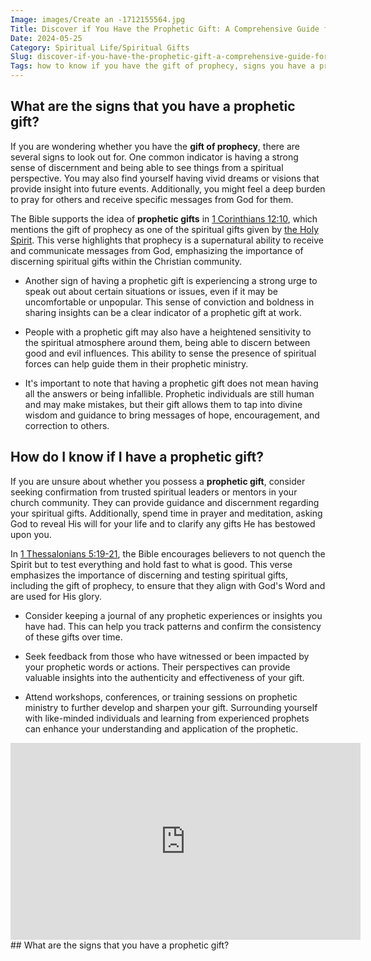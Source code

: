 ```yaml
---
Image: images/Create an -1712155564.jpg
Title: Discover if You Have the Prophetic Gift: A Comprehensive Guide for Christians
Date: 2024-05-25
Category: Spiritual Life/Spiritual Gifts
Slug: discover-if-you-have-the-prophetic-gift-a-comprehensive-guide-for-christians
Tags: how to know if you have the gift of prophecy, signs you have a prophetic gift, how do you know if you have a prophetic gift, how do i know if i have a prophetic gift, signs of prophecy gift, signs of the gift of prophecy, prophetic gift signs, spiritual life, spiritual gifts
---
```

## What are the signs that you have a prophetic gift?

If you are wondering whether you have the **gift of prophecy**, there are several signs to look out for. One common indicator is having a strong sense of discernment and being able to see things from a spiritual perspective. You may also find yourself having vivid dreams or visions that provide insight into future events. Additionally, you might feel a deep burden to pray for others and receive specific messages from God for them.

The Bible supports the idea of **prophetic gifts** in [1 Corinthians 12:10](https://www.bibleref.com/1-Corinthians/12/1-Corinthians-12-10.html), which mentions the gift of prophecy as one of the spiritual gifts given by [the Holy Spirit](/understanding-the-difference-between-water-baptism-and-spirit-baptism-a-comprehensive-guide-for-christian-believers). This verse highlights that prophecy is a supernatural ability to receive and communicate messages from God, emphasizing the importance of discerning spiritual gifts within the Christian community.

- Another sign of having a prophetic gift is experiencing a strong urge to speak out about certain situations or issues, even if it may be uncomfortable or unpopular. This sense of conviction and boldness in sharing insights can be a clear indicator of a prophetic gift at work.

- People with a prophetic gift may also have a heightened sensitivity to the spiritual atmosphere around them, being able to discern between good and evil influences. This ability to sense the presence of spiritual forces can help guide them in their prophetic ministry.

- It's important to note that having a prophetic gift does not mean having all the answers or being infallible. Prophetic individuals are still human and may make mistakes, but their gift allows them to tap into divine wisdom and guidance to bring messages of hope, encouragement, and correction to others.

## How do I know if I have a prophetic gift?

If you are unsure about whether you possess a **prophetic gift**, consider seeking confirmation from trusted spiritual leaders or mentors in your church community. They can provide guidance and discernment regarding your spiritual gifts. Additionally, spend time in prayer and meditation, asking God to reveal His will for your life and to clarify any gifts He has bestowed upon you.

In [1 Thessalonians 5:19-21](https://www.bibleref.com/1-Thessalonians/5/1-Thessalonians-5-19.html), the Bible encourages believers to not quench the Spirit but to test everything and hold fast to what is good. This verse emphasizes the importance of discerning and testing spiritual gifts, including the gift of prophecy, to ensure that they align with God's Word and are used for His glory.

- Consider keeping a journal of any prophetic experiences or insights you have had. This can help you track patterns and confirm the consistency of these gifts over time.

- Seek feedback from those who have witnessed or been impacted by your prophetic words or actions. Their perspectives can provide valuable insights into the authenticity and effectiveness of your gift.

- Attend workshops, conferences, or training sessions on prophetic ministry to further develop and sharpen your gift. Surrounding yourself with like-minded individuals and learning from experienced prophets can enhance your understanding and application of the prophetic.

<iframe width="560" height="315" src="https://www.youtube.com/embed/zv0XbNBmw4M" frameborder="0" allow="autoplay; encrypted-media" allowfullscreen></iframe>
## What are the signs that you have a prophetic gift?